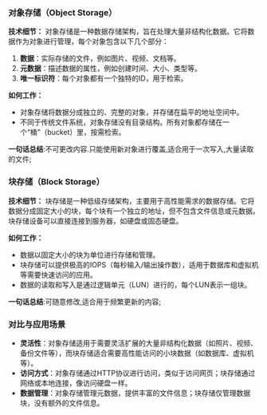 ### 对象存储（Object Storage）

**技术细节：** 对象存储是一种数据存储架构，旨在处理大量非结构化数据。它将数据作为对象进行管理，每个对象包含以下几个部分：

1. **数据**：实际存储的文件，例如图片、视频、文档等。
2. **元数据**：描述数据的属性，例如创建时间、大小、类型等。
3. **唯一标识符**：每个对象都有一个独特的ID，用于检索。

**如何工作：**

- 对象存储将数据分成独立的、完整的对象，并存储在扁平的地址空间中。
- 不同于传统文件系统，对象存储没有目录结构。所有对象都存储在一个“桶”（bucket）里，按需检索。

**一句话总结**:不可更改内容.只能使用新对象进行覆盖,适合用于一次写入,大量读取的文件;

### 块存储（Block Storage）

**技术细节：** 块存储是一种低级存储架构，主要用于高性能需求的数据存储。它将数据分成固定大小的块，每个块有一个独立的地址，但不包含文件信息或元数据。块存储设备可以直接连接到服务器，如硬盘或固态硬盘。

**如何工作：**

- 数据以固定大小的块为单位进行存储和管理。
- 块存储可以提供极高的IOPS（每秒输入/输出操作数），适用于数据库和虚拟机等需要快速访问的应用。
- 数据的读取和写入是通过逻辑单元（LUN）进行的，每个LUN表示一组块。


**一句话总结**:可随意修改,适合用于频繁更新的内容;

### 对比与应用场景

- **灵活性**：对象存储适用于需要灵活扩展的大量非结构化数据（如照片、视频、备份文件等），而块存储适合需要高性能访问的小块数据（如数据库、虚拟机等）。
- **访问方式**：对象存储通过HTTP协议进行访问，类似于访问网页；块存储通过网络或本地连接，像访问硬盘一样。
- **数据管理**：对象存储管理元数据，提供丰富的文件信息；块存储仅管理数据块，没有额外的文件信息。